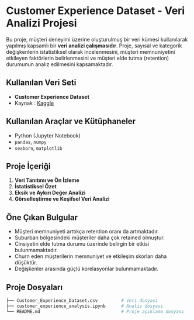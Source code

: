 # Customer Experience Dataset - Veri Analizi Projesi
Bu proje, müşteri deneyimi üzerine oluşturulmuş bir veri kümesi kullanılarak yapılmış kapsamlı bir **veri analizi çalışmasıdır**. Proje, sayısal ve kategorik değişkenlerin istatistiksel olarak incelenmesini, müşteri memnuniyetini etkileyen faktörlerin belirlenmesini ve müşteri elde tutma (retention) durumunun analiz edilmesini kapsamaktadır.

## Kullanılan Veri Seti
- **Customer Experience Dataset**
- Kaynak : [Kaggle](https://www.kaggle.com/datasets/ziya07/customer-experience-dataset/data)

## Kullanılan Araçlar ve Kütüphaneler
- Python (Jupyter Notebook)
- `pandas`, `numpy`
- `seaborn`, `matplotlib`

## Proje İçeriği

1. **Veri Tanıtımı ve Ön İzleme**
2. **İstatistiksel Özet**
3. **Eksik ve Aykırı Değer Analizi**
4. **Görselleştirme ve Keşifsel Veri Analizi**

## Öne Çıkan Bulgular

- Müşteri memnuniyeti arttıkça retention oranı da artmaktadır.
- Suburban bölgesindeki müşteriler daha çok retained olmuştur.
- Cinsiyetin elde tutma durumu üzerinde belirgin bir etkisi bulunmamaktadır.
- Churn eden müşterilerin memnuniyet ve etkileşim skorları daha düşüktür.
- Değişkenler arasında güçlü korelasyonlar bulunmamaktadır.

## Proje Dosyaları

```bash
├── Customer_Experience_Dataset.csv         # Veri dosyası
├── customer_experience_analysis.ipynb      # Analiz dosyası
└── README.md                               # Proje açıklama dosyası












